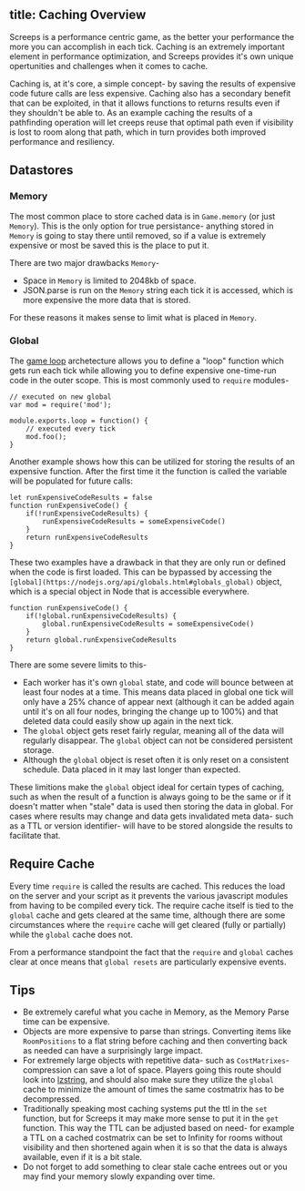title: Caching Overview
---

Screeps is a performance centric game, as the better your performance the more you can accomplish in each tick. Caching is an extremely important element in performance optimization, and Screeps provides it's own unique opertunities and challenges when it comes to cache.

Caching is, at it's core, a simple concept- by saving the results of expensive code future calls are less expensive. Caching also has a secondary benefit that can be exploited, in that it allows functions to returns results even if they shouldn't be able to. As an example caching the results of a pathfinding operation will let creeps reuse that optimal path even if visibility is lost to room along that path, which in turn provides both improved performance and resiliency.

## Datastores

### Memory

The most common place to store cached data is in `Game.memory` (or just `Memory`). This is the only option for true persistance- anything stored in `Memory` is going to stay there until removed, so if a value is extremely expensive or most be saved this is the place to put it.

There are two major drawbacks `Memory`-

*   Space in `Memory` is limited to 2048kb of space.
*   JSON.parse is run on the `Memory` string each tick it is accessed, which is more expensive the more data that is stored.

For these reasons it makes sense to limit what is placed in `Memory`.


### Global

The [game loop]('http://support.screeps.com/hc/en-us/articles/204825672-New-main-loop-architecture') archetecture allows you to define a "loop" function which gets run each tick while allowing you to define expensive one-time-run code in the outer scope. This is most commonly used to `require` modules-

    // executed on new global
    var mod = require('mod');

    module.exports.loop = function() {
        // executed every tick
        mod.foo();
    }

Another example shows how this can be utilized for storing the results of an expensive function. After the first time it the function is called the variable will be populated for future calls:

    let runExpensiveCodeResults = false
    function runExpensiveCode() {
        if(!runExpensiveCodeResults) {
            runExpensiveCodeResults = someExpensiveCode()
        }
        return runExpensiveCodeResults
    }

These two examples have a drawback in that they are only run or defined when the code is first loaded. This can be bypassed by accessing the `[global](https://nodejs.org/api/globals.html#globals_global)` object, which is a special object in Node that is accessible everywhere.

    function runExpensiveCode() {
        if(!global.runExpensiveCodeResults) {
            global.runExpensiveCodeResults = someExpensiveCode()
        }
        return global.runExpensiveCodeResults
    }


There are some severe limits to this-

*   Each worker has it's own `global` state, and code will bounce between at least four nodes at a time. This means data placed in global one tick will only have a 25% chance of appear next (although it can be added again until it's on all four nodes, bringing the change up to 100%) and that deleted data could easily show up again in the next tick.
*   The `global` object gets reset fairly regular, meaning all of the data will regularly disappear. The `global` object can not be considered persistent storage.
*   Although the `global` object is reset often it is only reset on a consistent schedule. Data placed in it may last longer than expected.

These limitions make the `global` object ideal for certain types of caching, such as when the result of a function is always going to be the same or if it doesn't matter when "stale" data is used then storing the data in global. For cases where results may change and data gets invalidated meta data- such as a TTL or version identifier- will have to be stored alongside the results to facilitate that.


## Require Cache

Every time `require` is called the results are cached. This reduces the load on the server and your script as it prevents the various javascript modules from having to be compiled every tick. The require cache itself is tied to the `global` cache and gets cleared at the same time, although there are some circumstances where the `require` cache will get cleared (fully or partially) while the `global` cache does not.

From a performance standpoint the fact that the `require` and `global` caches clear at once means that `global resets` are particularly expensive events.


## Tips

*   Be extremely careful what you cache in Memory, as the Memory Parse time can be expensive.
*   Objects are more expensive to parse than strings. Converting items like `RoomPositions` to a flat string before caching and then converting back as needed can have a surprisingly large impact.
*   For extremely large objects with repetitive data- such as `CostMatrixes`- compression can save a lot of space. Players going this route should look into [lzstring](http://pieroxy.net/blog/pages/lz-string/index.html), and should also make sure they utilize the `global` cache to minimize the amount of times the same costmatrix has to be decompressed.
*   Traditionally speaking most caching systems put the ttl in the `set` function, but for Screeps it may make more sense to put it in the `get` function. This way the TTL can be adjusted based on need- for example a TTL on a cached costmatrix can be set to Infinity for rooms without visibility and then shortened again when it is so that the data is always available, even if it is a bit stale.
*    Do not forget to add something to clear stale cache entrees out or you may find your memory slowly expanding over time.
